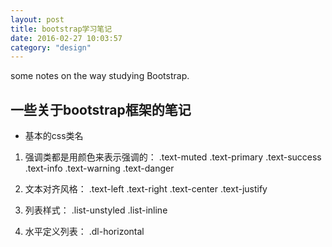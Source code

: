 ```yaml
---
layout: post
title: bootstrap学习笔记
date: 2016-02-27 10:03:57
category: "design"
---
```


some notes on the way studying Bootstrap.

一些关于bootstrap框架的笔记
---------------------------
- 基本的css类名
1. 强调类都是用颜色来表示强调的：
.text-muted
.text-primary
.text-success
.text-info
.text-warning
.text-danger

2. 文本对齐风格：
.text-left
.text-right
.text-center
.text-justify

3. 列表样式：
.list-unstyled
.list-inline

4. 水平定义列表：
.dl-horizontal
